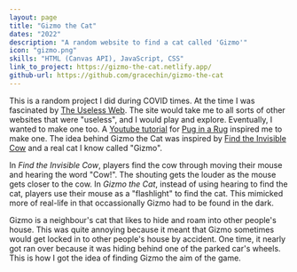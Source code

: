 ```yaml
---
layout: page
title: "Gizmo the Cat"
dates: "2022"
description: "A random website to find a cat called 'Gizmo'"
icon: "gizmo.png"
skills: "HTML (Canvas API), JavaScript, CSS"
link_to_project: https://gizmo-the-cat.netlify.app/
github-url: https://github.com/gracechin/gizmo-the-cat
---
```


This is a random project I did during COVID times. At the time I was fascinated by [The Useless Web](https://theuselessweb.com/). The site would take me to all sorts of other websites that were "useless", and I would play and explore. Eventually, I wanted to make one too. A [Youtube tutorial](https://youtu.be/Sj1vbbRA07g) for [Pug in a Rug](https://puginarug.com/) inspired me to make one. The idea behind Gizmo the Cat was inspired by [Find the Invisible Cow](https://findtheinvisiblecow.com/) and a real cat I know called "Gizmo".

In _Find the Invisible Cow_, players find the cow through moving their mouse and hearing the word "Cow!". The shouting gets the louder as the mouse gets closer to the cow. In _Gizmo the Cat_, instead of using hearing to find the cat, players use their mouse as a "flashlight" to find the cat. This mimicked more of real-life in that occassionally Gizmo had to be found in the dark.

Gizmo is a neighbour's cat that likes to hide and roam into other people's house. This was quite annoying because it meant that Gizmo sometimes would get locked in to other people's house by accident. One time, it nearly got ran over because it was hiding behind one of the parked car's wheels. This is how I got the idea of finding Gizmo the aim of the game.
